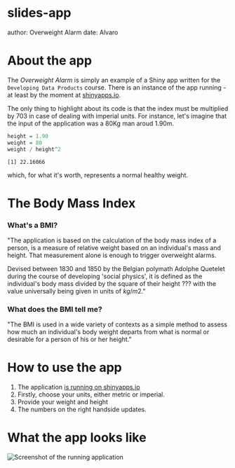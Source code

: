 slides-app
========================================================
author: Overweight Alarm
date: Alvaro

About the app
========================================================

The *Overweight Alarm* is simply an example of a Shiny app written for the `Developing Data Products` course. There is an instance of the app running - at least by the moment at [shinyapps.io](https://alobbs.shinyapps.io/devdataprod-006/). 

The only thing to highlight about its code is that the index must be multiplied by 703 in case of dealing with imperial units. For instance, let's imagine that the input of the application was a 80Kg man aroud 1.90m.


```r
height = 1.90
weight = 80
weight / height^2 
```

```
[1] 22.16066
```

which, for what it's worth, represents a normal healthy weight.


The Body Mass Index
========================================================

### What's a BMI?

"The application is based on the calculation of the body mass index of a person, is a measure of relative weight based on an individual's mass and height. That measurement alone is enough to trigger overweight alarms.

Devised between 1830 and 1850 by the Belgian polymath Adolphe Quetelet during the course of developing 'social physics', it is defined as the individual's body mass divided by the square of their height ??? with the value universally being given in units of $kg/m2$."

### What does the BMI tell me?

"The BMI is used in a wide variety of contexts as a simple method to assess how much an individual's body weight departs from what is normal or desirable for a person of his or her height."



How to use the app
========================================================

1. The application [is running on shinyapps.io](https://alobbs.shinyapps.io/devdataprod-006/)
2. Firstly, choose your units, either metric or imperial.
3. Provide your weight and height
4. The numbers on the right handside updates.


What the app looks like
========================================================
![Screenshot of the running application](screenshot.jpg)

